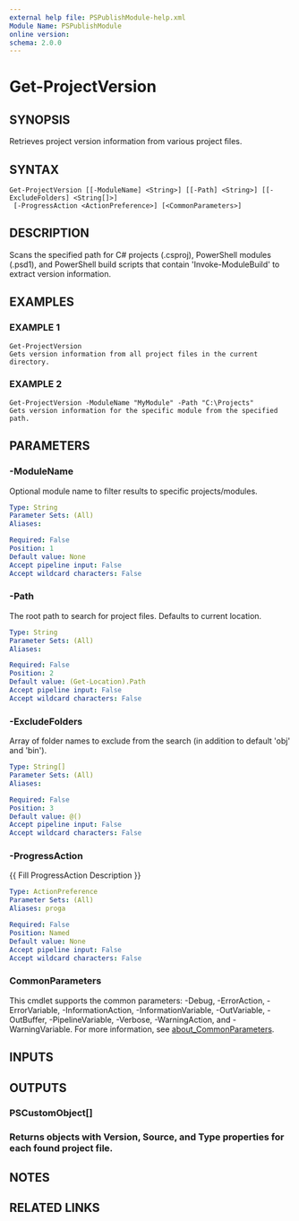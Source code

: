 ```yaml
---
external help file: PSPublishModule-help.xml
Module Name: PSPublishModule
online version:
schema: 2.0.0
---
```


# Get-ProjectVersion

## SYNOPSIS
Retrieves project version information from various project files.

## SYNTAX

```
Get-ProjectVersion [[-ModuleName] <String>] [[-Path] <String>] [[-ExcludeFolders] <String[]>]
 [-ProgressAction <ActionPreference>] [<CommonParameters>]
```

## DESCRIPTION
Scans the specified path for C# projects (.csproj), PowerShell modules (.psd1),
and PowerShell build scripts that contain 'Invoke-ModuleBuild' to extract version information.

## EXAMPLES

### EXAMPLE 1
```
Get-ProjectVersion
Gets version information from all project files in the current directory.
```

### EXAMPLE 2
```
Get-ProjectVersion -ModuleName "MyModule" -Path "C:\Projects"
Gets version information for the specific module from the specified path.
```

## PARAMETERS

### -ModuleName
Optional module name to filter results to specific projects/modules.

```yaml
Type: String
Parameter Sets: (All)
Aliases:

Required: False
Position: 1
Default value: None
Accept pipeline input: False
Accept wildcard characters: False
```

### -Path
The root path to search for project files.
Defaults to current location.

```yaml
Type: String
Parameter Sets: (All)
Aliases:

Required: False
Position: 2
Default value: (Get-Location).Path
Accept pipeline input: False
Accept wildcard characters: False
```

### -ExcludeFolders
Array of folder names to exclude from the search (in addition to default 'obj' and 'bin').

```yaml
Type: String[]
Parameter Sets: (All)
Aliases:

Required: False
Position: 3
Default value: @()
Accept pipeline input: False
Accept wildcard characters: False
```

### -ProgressAction
{{ Fill ProgressAction Description }}

```yaml
Type: ActionPreference
Parameter Sets: (All)
Aliases: proga

Required: False
Position: Named
Default value: None
Accept pipeline input: False
Accept wildcard characters: False
```

### CommonParameters
This cmdlet supports the common parameters: -Debug, -ErrorAction, -ErrorVariable, -InformationAction, -InformationVariable, -OutVariable, -OutBuffer, -PipelineVariable, -Verbose, -WarningAction, and -WarningVariable. For more information, see [about_CommonParameters](http://go.microsoft.com/fwlink/?LinkID=113216).

## INPUTS

## OUTPUTS

### PSCustomObject[]
### Returns objects with Version, Source, and Type properties for each found project file.
## NOTES

## RELATED LINKS
